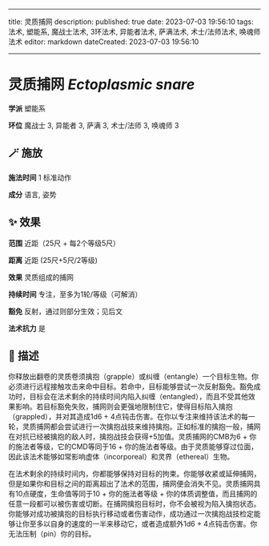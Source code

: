 
---
title: 灵质捕网
description: 
published: true
date: 2023-07-03 19:56:10
tags: 法术, 塑能系, 魔战士法术, 3环法术, 异能者法术, 萨满法术, 术士/法师法术, 唤魂师法术
editor: markdown
dateCreated: 2023-07-03 19:56:10

---

# **灵质捕网** *Ectoplasmic snare*

**学派** 塑能系 

**环位** 魔战士 3, 异能者 3, 萨满 3, 术士/法师 3, 唤魂师 3

## 🪄 施放

**施法时间** 1 标准动作

**成分** 语言, 姿势

## ✨ 效果  

**范围** 近距（25尺 + 每2个等级5尺）

**距离** 近距 (25尺+5尺/2等级) 

**效果** 灵质组成的捕网 

**持续时间** 专注，至多为1轮/等级（可解消） 

**豁免** 反射，通过则部分生效；见后文

**法术抗力** 是

## 📖 描述

你释放出翻卷的灵质卷须擒抱（grapple）或纠缠（entangle）一个目标生物。你必须进行远程接触攻击来命中目标。若命中，目标能够尝试一次反射豁免。豁免成功时，目标会在法术剩余的持续时间内陷入纠缠（entangled），而且不受其他效果影响。若目标豁免失败，捕网则会更强地限制住它，使得目标陷入擒抱（grappled），并对其造成1d6 + 4点钝击伤害。在你以专注来维持该法术的每一轮，灵质捕网都会尝试进行一次擒抱战技来维持擒抱。正如标准的擒抱一般，捕网在对抗已经被擒抱的敌人时，擒抱战技会获得+5加值。灵质捕网的CMB为6 + 你的施法者等级，它的CMD等同于16 + 你的施法者等级。由于灵质能够穿过位面，因此该法术能够如常影响虚体（incorporeal）和灵界（ethereal）生物。

在法术剩余的持续时间内，你都能够保持对目标的拘束。你能够收紧或延伸捕网，但是如果你和目标之间的距离超出了法术的范围，捕网便会消失不见。灵质捕网具有10点硬度，生命值等同于10 + 你的施法者等级 + 你的体质调整值，而且捕网的任意一段都可以被伤害或切断。在捕网擒抱目标时，你不会被视为陷入擒抱状态。你能够对成功被擒抱的目标执行移动或者伤害动作，成功通过一次擒抱战技检定能够让你至多以自身的速度的一半来移动它，或者造成额外1d6 + 4点钝击伤害。你无法压制（pin）你的目标。
    